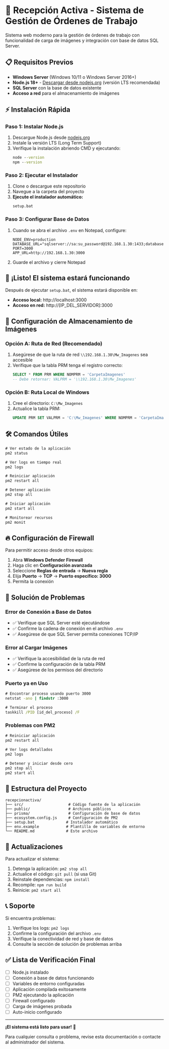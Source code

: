 # 🚀 Recepción Activa - Sistema de Gestión de Órdenes de Trabajo

Sistema web moderno para la gestión de órdenes de trabajo con funcionalidad de carga de imágenes y integración con base de datos SQL Server.

## 📋 Requisitos Previos

- **Windows Server** (Windows 10/11 o Windows Server 2016+)
- **Node.js 18+** - [Descargar desde nodejs.org](https://nodejs.org) (versión LTS recomendada)
- **SQL Server** con la base de datos existente
- **Acceso a red** para el almacenamiento de imágenes

## ⚡ Instalación Rápida

### Paso 1: Instalar Node.js
1. Descargue Node.js desde [nodejs.org](https://nodejs.org)
2. Instale la versión LTS (Long Term Support)
3. Verifique la instalación abriendo CMD y ejecutando:
   ```cmd
   node --version
   npm --version
   ```

### Paso 2: Ejecutar el Instalador
1. Clone o descargue este repositorio
2. Navegue a la carpeta del proyecto
3. **Ejecute el instalador automático:**
   ```cmd
   setup.bat
   ```

### Paso 3: Configurar Base de Datos
1. Cuando se abra el archivo `.env` en Notepad, configure:
   ```env
   NODE_ENV=production
   DATABASE_URL="sqlserver://sa:su_password@192.168.1.30:1433;database=MotosMunozDatos;trustServerCertificate=true;encrypt=true"
   PORT=3000
   APP_URL=http://192.168.1.30:3000
   ```
2. Guarde el archivo y cierre Notepad

## 🎯 ¡Listo! El sistema estará funcionando

Después de ejecutar `setup.bat`, el sistema estará disponible en:
- **Acceso local:** http://localhost:3000
- **Acceso en red:** http://[IP_DEL_SERVIDOR]:3000

## 🔧 Configuración de Almacenamiento de Imágenes

### Opción A: Ruta de Red (Recomendado)
1. Asegúrese de que la ruta de red `\\192.168.1.30\Mw_Imagenes` sea accesible
2. Verifique que la tabla PRM tenga el registro correcto:
   ```sql
   SELECT * FROM PRM WHERE NOMPRM = 'CarpetaImagenes'
   -- Debe retornar: VALPRM = '\\192.168.1.30\Mw_Imagenes'
   ```

### Opción B: Ruta Local de Windows
1. Cree el directorio: `C:\Mw_Imagenes`
2. Actualice la tabla PRM:
   ```sql
   UPDATE PRM SET VALPRM = 'C:\Mw_Imagenes' WHERE NOMPRM = 'CarpetaImagenes'
   ```

## 🛠️ Comandos Útiles

```cmd
# Ver estado de la aplicación
pm2 status

# Ver logs en tiempo real
pm2 logs

# Reiniciar aplicación
pm2 restart all

# Detener aplicación
pm2 stop all

# Iniciar aplicación
pm2 start all

# Monitorear recursos
pm2 monit
```

## 🔥 Configuración de Firewall

Para permitir acceso desde otros equipos:
1. Abra **Windows Defender Firewall**
2. Haga clic en **Configuración avanzada**
3. Seleccione **Reglas de entrada** → **Nueva regla**
4. Elija **Puerto** → **TCP** → **Puerto específico: 3000**
5. Permita la conexión

## 🚨 Solución de Problemas

### Error de Conexión a Base de Datos
- ✅ Verifique que SQL Server esté ejecutándose
- ✅ Confirme la cadena de conexión en el archivo `.env`
- ✅ Asegúrese de que SQL Server permita conexiones TCP/IP

### Error al Cargar Imágenes
- ✅ Verifique la accesibilidad de la ruta de red
- ✅ Confirme la configuración de la tabla PRM
- ✅ Asegúrese de los permisos del directorio

### Puerto ya en Uso
```cmd
# Encontrar proceso usando puerto 3000
netstat -ano | findstr :3000

# Terminar el proceso
taskkill /PID [id_del_proceso] /F
```

### Problemas con PM2
```cmd
# Reiniciar aplicación
pm2 restart all

# Ver logs detallados
pm2 logs

# Detener y iniciar desde cero
pm2 stop all
pm2 start all
```

## 📁 Estructura del Proyecto

```
recepcionactiva/
├── src/                    # Código fuente de la aplicación
├── public/                 # Archivos públicos
├── prisma/                 # Configuración de base de datos
├── ecosystem.config.js     # Configuración de PM2
├── setup.bat              # Instalador automático
├── env.example            # Plantilla de variables de entorno
└── README.md              # Este archivo
```

## 🔄 Actualizaciones

Para actualizar el sistema:
1. Detenga la aplicación: `pm2 stop all`
2. Actualice el código: `git pull` (si usa Git)
3. Reinstale dependencias: `npm install`
4. Recompile: `npm run build`
5. Reinicie: `pm2 start all`

## 📞 Soporte

Si encuentra problemas:
1. Verifique los logs: `pm2 logs`
2. Confirme la configuración del archivo `.env`
3. Verifique la conectividad de red y base de datos
4. Consulte la sección de solución de problemas arriba

## ✅ Lista de Verificación Final

- [ ] Node.js instalado
- [ ] Conexión a base de datos funcionando
- [ ] Variables de entorno configuradas
- [ ] Aplicación compilada exitosamente
- [ ] PM2 ejecutando la aplicación
- [ ] Firewall configurado
- [ ] Carga de imágenes probada
- [ ] Auto-inicio configurado

---

**¡El sistema está listo para usar!** 🎉

Para cualquier consulta o problema, revise esta documentación o contacte al administrador del sistema.
